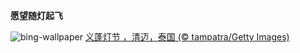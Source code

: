 
**愿望随灯起飞**

![bing-wallpaper](https://www.bing.com/th?id=OHR.YiPengLanterns_ZH-CN5613043353_1920x1080.jpg)
[义蓬灯节 ，清迈，泰国 (© tampatra/Getty Images)](https://www.bing.com/search?q=%E6%B3%B0%E5%9B%BD%E6%B8%85%E8%BF%88&amp;form=hpcapt&amp;mkt=zh-cn)
  